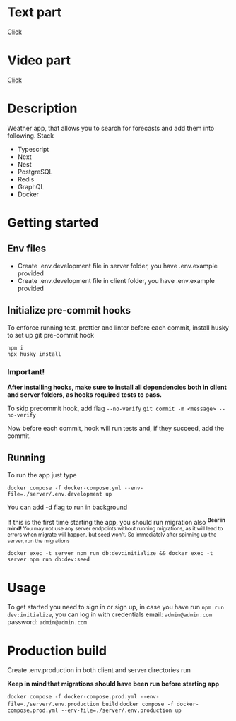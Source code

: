 # Text part
[Click](https://docs.google.com/document/d/1I7MIvjBsWfOs0q-xuF9awrnFjKNt8Qln-m7XNfIpFdM/edit#heading=h.35qipulhb4oj)

# Video part
[Click](https://www.loom.com/share/19e607a647aa4a28bb0b20bae92f13e9)

# Description

Weather app, that allows you to search for forecasts and add them into following.
Stack

- Typescript
- Next
- Nest
- PostgreSQL
- Redis
- GraphQL
- Docker

# Getting started

## Env files

- Create .env.development file in server folder, you have .env.example provided
- Create .env.development file in client folder, you have .env.example provided

## Initialize pre-commit hooks

To enforce running test, prettier and linter before each commit,
install husky to set up git pre-commit hook

```
npm i
npx husky install
```

### Important!

**After installing hooks, make sure to install all dependencies both in client and server folders,
as hooks required tests to pass.**

To skip precommit hook, add flag `--no-verify`
`git commit -m <message> --no-verify`

Now before each commit, hook will run tests and, if they succeed, add the commit.

## Running

To run the app just type

`docker compose -f docker-compose.yml --env-file=./server/.env.development up`

You can add -d flag to run in background

If this is the first time starting the app, you should run migration also
<sup>
**Bear in mind!**
You may not use any server endpoints without running migrations, as it will lead to errors when migrate will happen, but seed won't. So immediately after spinning up the server, run the migrations
</sup>

`docker exec -t server npm run db:dev:initialize && docker exec -t server npm run db:dev:seed`

# Usage

To get started you need to sign in or sign up,
in case you have run `npm run dev:initialize`, you can log in with credentials
email: `admin@admin.com`
password: `admin@admin.com`

# Production build

Create .env.production in both client and server directories run

**Keep in mind that migrations should have been run before starting app**

`docker compose -f docker-compose.prod.yml --env-file=./server/.env.production build`
`docker compose -f docker-compose.prod.yml --env-file=./server/.env.production up`
